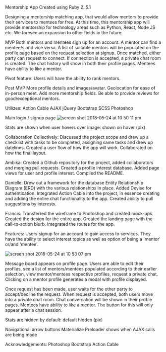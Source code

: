 
Mentorship App
Created using Ruby 2..5.1

Designing a mentorship matching app, that would allow mentors to provide their services to mentees for free.  At this time, this mentorship app will provide mentorship for technology areas such as Python, React, Node JS etc.  We foresee an expansion to other fields in the future.

MVP
Both mentors and mentees sign up for an account.
A mentor can find a mentee/s and vice versa.
A list of suitable mentors will be populated on the profile page based on the request selection at signup. 
Once matched, either party can request to connect.
If connection is accepted, a private chat room is created.
The chat history will show in both their profile pages.
Mentees have ability to like a mentor. 

Pivot feature:
Users will have the ability to rank mentors.


Post MVP
More profile details and images/avatar.
Geolocation for ease of in-person meet.
Add more mentorship fields.
Be able to provide reviews for good/exceptional mentors. 


Utilizes:
Action Cable
AJAX
jQuery
Bootstrap
SCSS
Photoshop


Main login / signup page
![screen shot 2018-05-24 at 10 50 11 pm](https://user-images.githubusercontent.com/29616111/40547634-75e8aa02-6000-11e8-883b-64e952b41d26.png)


Stats are shown when user hovers over image: shown on hover (pix)


Collaboration
Collectively:
Discussed the project scope and drew up a checklist with tasks to be completed, assigning same tasks and drew up datelines.
Created a user flow of how the app will work. 
Collaborated on how the final layout.


Ambika:
Created a Github repository for the project, added collaborators and merging pull requests.
Created a profile interest database.
Added page views for user and profile interest.
Compiled the README.

Danielle:
Drew out a framework for the database Entity Relationship Diagram (ERD) with the various relationships in place.
Added Devise for authentication.
Integrated Action Cable into the project, in essence creating and adding the entire chat functionality to the app.
Created ability to pull suggestions by interests.

Francis:
Transferred the wireframe to Photoshop and created mock-ups.
Created the design for the entire app.
Created the landing page with the call-to-action blurb.
Integrated the routes for the app.


Features:
Users signup for an account to gain access to services.
They have the ability to select interest topics as well as option of being a 'mentor' or/and 'mentee'.

![screen shot 2018-05-24 at 10 53 07 pm](https://user-images.githubusercontent.com/29616111/40548053-9be0836e-6001-11e8-954b-9df900b6d4e0.png)

Message board appears on profile page.
Users are able to edit their profiles, see a list of mentors/mentees populated according to their earlier selection, view mentor/mentees respective profiles, request a private chat.
Clicking on a mentor profile generates a modal with profile displayed.

Once request has been made, user waits for the other party to accept/decline the request. 
When request is accepted, both users move into a private chat room.
Chat conversation will be shown in their profile pages.
Mentees have ability to like a mentor. The button for this will only appear after a chat session.

Stats are hidden by default: default hidden (pix)


Navigational arrow buttons
Materialize Preloader shows when AJAX calls are being made

Acknowledgements:
Photoshop
Bootstrap
Action Cable
